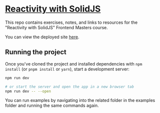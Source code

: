 # [Reactivity with SolidJS](https://frontendmasters.com/workshops/solidjs/)

This repo contains exercises, notes, and links to resources for the "Reactivity with SolidJS" Frontend Masters course.

You can view the deployed site [here](https://reactivity-with-solidjs.netlify.app).


## Running the project

Once you've cloned the project and installed dependencies with `npm install` (or `pnpm install` or `yarn`), start a development server:

```bash
npm run dev

# or start the server and open the app in a new browser tab
npm run dev -- --open
```

You can run examples by navigating into the related folder in the examples folder and running the same commands again.
